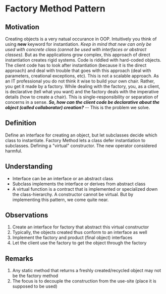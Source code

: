 ﻿# Factory Method Pattern


## Motivation
Creating objects is a very natual occurance in OOP. Intuitively you think of using **new** keyword for instantiation. *Keep in mind that new can only be used with concrete class (cannot be used with interfaces or abstract classes)*. But as the applications grow complex, this approach of direct instantiation creates rigid systems. Code is riddled with hard-coded objects. The client code has to look after instantiation (because it is the direct approach) and deal with trouble that goes with this approach (deal with parameters, creational exceptions, etc). This is not a scalable approach. As an IT professional you do not think it wise to build your own chair. Rather, you get it made by a factory. While dealing with the factory, you, as a client, is declarative (tell what you want) and the factory deals with the imperative details (how to create a chair). This is single-responsibility or separation of concerns in a sense.
***So, how can the client code be declarative about the object (called collaborator) creation?*** -- This is the problem we solve.

## Definition
Define an interface for creating an object, but let subclasses decide which class to instantiate. Factory Method lets a class defer instantiation to subclasses. Defining a "virtual" constructor. The new operator considered harmful.

## Understanding
*	Interface can be an interface or an abstract class
*	Subclass implements the interface or derives from abstract class
*	A virtual function is a contract that is implemented or specialized down the class-hierarchy. A constructor cannot be virtual. But by implementing this pattern, we come quite near.

## Observations
1.	Create an interface for factory that abstract this virtual constructor
2.	Typically, the objects created thus conform to an interface as well
3.	Implement the factory and product (final object) interfaces
4.	Let the client use the factory to get the object through the factory

## Remarks
1.	Any static method that returns a freshly created/recycled object may not be the factory method
2.	The focus is to decouple the construction from the use-site (place it is supposed to be used)
